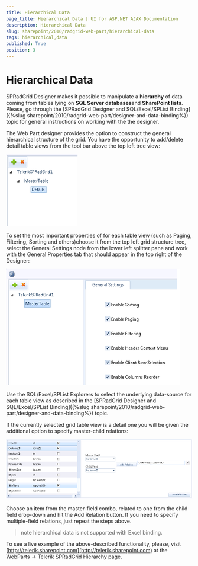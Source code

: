 ```yaml
---
title: Hierarchical Data
page_title: Hierarchical Data | UI for ASP.NET AJAX Documentation
description: Hierarchical Data
slug: sharepoint/2010/radgrid-web-part/hierarchical-data
tags: hierarchical,data
published: True
position: 3
---
```


# Hierarchical Data





SPRadGrid Designer makes it possible to manipulate a **hierarchy** of data coming from tables lying on **SQL Server databases**and **SharePoint lists**. Please, go through the [SPRadGrid Designer and SQL/Excel/SPList Binding]({%slug sharepoint/2010/radgrid-web-part/designer-and-data-binding%}) topic for general instructions on working with the the designer.

The Web Part designer provides the option to construct the general hierarchical structure of the grid. You have the opportunity to add/delete detail table views from the tool bar above the top left tree view:

![spradgrid structure tree](images/spradgrid_structure_tree.png)

To set the most important properties of for each table view (such as Paging, Filtering, Sorting and others)choose it from the top left grid structure tree, select the General Settings node from the lower left splitter pane and work with the General Properties tab that should appear in the top right of the Designer:

![](images/general_settings.png)

Use the SQL/Excel/SPList Explorers to select the underlying data-source for each table view as described in the [SPRadGrid Designer and SQL/Excel/SPList Binding]({%slug sharepoint/2010/radgrid-web-part/designer-and-data-binding%}) topic.

If the currently selected grid table view is a detail one you will be given the additional option to specify master-child relations:

![spradgrid relations](images/spradgrid_relations.png)

Choose an item from the master-field combo, related to one from the child field drop-down and hit the Add Relation button. If you need to specify multiple-field	relations, just repeat the steps above.

>note
>hierarchical data is not supported with Excel binding.


To see a live example of the above-described functionality, please, visit [http://telerik.sharepoint.com](http://telerik.sharepoint.com) at the WebParts -> Telerik SPRadGrid Hierarchy page.
